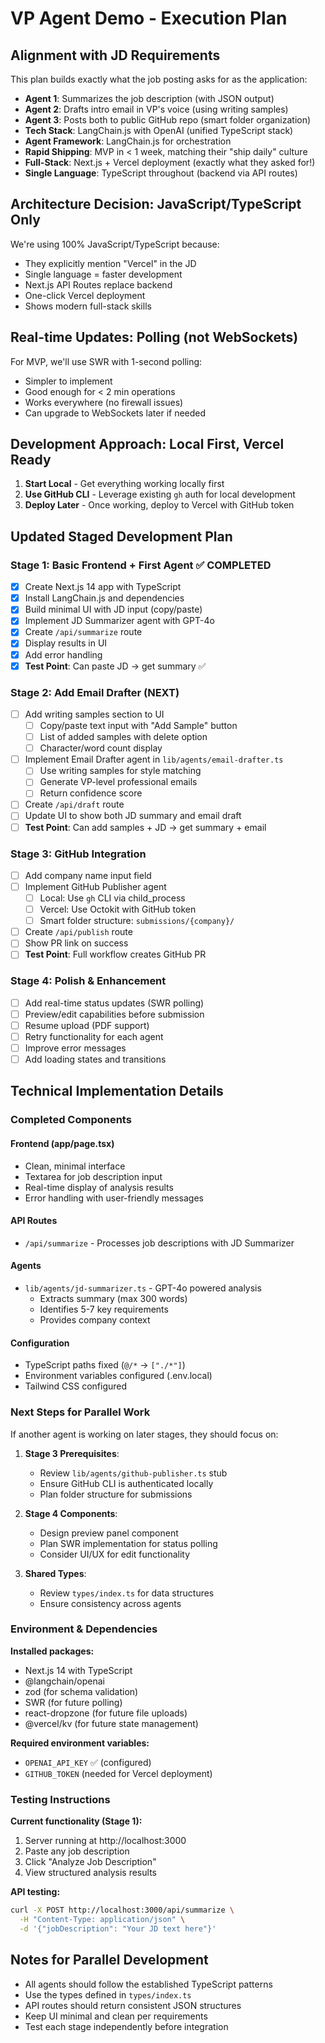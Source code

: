 # VP Agent Demo - Execution Plan

## Alignment with JD Requirements
This plan builds exactly what the job posting asks for as the application:
- **Agent 1**: Summarizes the job description (with JSON output)
- **Agent 2**: Drafts intro email in VP's voice (using writing samples)  
- **Agent 3**: Posts both to public GitHub repo (smart folder organization)
- **Tech Stack**: LangChain.js with OpenAI (unified TypeScript stack)
- **Agent Framework**: LangChain.js for orchestration
- **Rapid Shipping**: MVP in < 1 week, matching their "ship daily" culture
- **Full-Stack**: Next.js + Vercel deployment (exactly what they asked for!)
- **Single Language**: TypeScript throughout (backend via API routes)

## Architecture Decision: JavaScript/TypeScript Only
We're using 100% JavaScript/TypeScript because:
- They explicitly mention "Vercel" in the JD
- Single language = faster development
- Next.js API Routes replace backend
- One-click Vercel deployment
- Shows modern full-stack skills

## Real-time Updates: Polling (not WebSockets)
For MVP, we'll use SWR with 1-second polling:
- Simpler to implement
- Good enough for < 2 min operations
- Works everywhere (no firewall issues)
- Can upgrade to WebSockets later if needed

## Development Approach: Local First, Vercel Ready
1. **Start Local** - Get everything working locally first
2. **Use GitHub CLI** - Leverage existing `gh` auth for local development
3. **Deploy Later** - Once working, deploy to Vercel with GitHub token

## Updated Staged Development Plan

### Stage 1: Basic Frontend + First Agent ✅ COMPLETED
- [x] Create Next.js 14 app with TypeScript
- [x] Install LangChain.js and dependencies
- [x] Build minimal UI with JD input (copy/paste)
- [x] Implement JD Summarizer agent with GPT-4o
- [x] Create `/api/summarize` route
- [x] Display results in UI
- [x] Add error handling
- [x] **Test Point**: Can paste JD → get summary ✅

### Stage 2: Add Email Drafter (NEXT)
- [ ] Add writing samples section to UI
  - [ ] Copy/paste text input with "Add Sample" button
  - [ ] List of added samples with delete option
  - [ ] Character/word count display
- [ ] Implement Email Drafter agent in `lib/agents/email-drafter.ts`
  - [ ] Use writing samples for style matching
  - [ ] Generate VP-level professional emails
  - [ ] Return confidence score
- [ ] Create `/api/draft` route
- [ ] Update UI to show both JD summary and email draft
- [ ] **Test Point**: Can add samples + JD → get summary + email

### Stage 3: GitHub Integration
- [ ] Add company name input field
- [ ] Implement GitHub Publisher agent
  - [ ] Local: Use `gh` CLI via child_process
  - [ ] Vercel: Use Octokit with GitHub token
  - [ ] Smart folder structure: `submissions/{company}/`
- [ ] Create `/api/publish` route
- [ ] Show PR link on success
- [ ] **Test Point**: Full workflow creates GitHub PR

### Stage 4: Polish & Enhancement
- [ ] Add real-time status updates (SWR polling)
- [ ] Preview/edit capabilities before submission
- [ ] Resume upload (PDF support)
- [ ] Retry functionality for each agent
- [ ] Improve error messages
- [ ] Add loading states and transitions

## Technical Implementation Details

### Completed Components

#### Frontend (app/page.tsx)
- Clean, minimal interface
- Textarea for job description input
- Real-time display of analysis results
- Error handling with user-friendly messages

#### API Routes
- `/api/summarize` - Processes job descriptions with JD Summarizer

#### Agents
- `lib/agents/jd-summarizer.ts` - GPT-4o powered analysis
  - Extracts summary (max 300 words)
  - Identifies 5-7 key requirements
  - Provides company context

#### Configuration
- TypeScript paths fixed (`@/*` → `["./*"]`)
- Environment variables configured (.env.local)
- Tailwind CSS configured

### Next Steps for Parallel Work

If another agent is working on later stages, they should focus on:

1. **Stage 3 Prerequisites**:
   - Review `lib/agents/github-publisher.ts` stub
   - Ensure GitHub CLI is authenticated locally
   - Plan folder structure for submissions

2. **Stage 4 Components**:
   - Design preview panel component
   - Plan SWR implementation for status polling
   - Consider UI/UX for edit functionality

3. **Shared Types**:
   - Review `types/index.ts` for data structures
   - Ensure consistency across agents

### Environment & Dependencies

**Installed packages:**
- Next.js 14 with TypeScript
- @langchain/openai
- zod (for schema validation)
- SWR (for future polling)
- react-dropzone (for future file uploads)
- @vercel/kv (for future state management)

**Required environment variables:**
- `OPENAI_API_KEY` ✅ (configured)
- `GITHUB_TOKEN` (needed for Vercel deployment)

### Testing Instructions

**Current functionality (Stage 1):**
1. Server running at http://localhost:3000
2. Paste any job description
3. Click "Analyze Job Description"
4. View structured analysis results

**API testing:**
```bash
curl -X POST http://localhost:3000/api/summarize \
  -H "Content-Type: application/json" \
  -d '{"jobDescription": "Your JD text here"}'
```

## Notes for Parallel Development

- All agents should follow the established TypeScript patterns
- Use the types defined in `types/index.ts`
- API routes should return consistent JSON structures
- Keep UI minimal and clean per requirements
- Test each stage independently before integration
